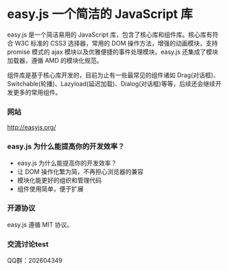 <h1>easy.js 一个简洁的 JavaScript 库</h1>
<p>easy.js 是一个简洁易用的 JavaScript 库，包含了核心库和组件库。核心库有符合 W3C 标准的 CSS3 选择器，常用的 DOM 操作方法，增强的动画模块，支持 promise 模式的 ajax 模块以及优雅便捷的事件处理模块。easy.js 还集成了模块加载器，遵循 AMD 的模块化规范。</p>
<p>组件库是基于核心库开发的，目前为止有一些最常见的组件诸如 Drag(对话框)、Switchable(轮播)、Lazyload(延迟加载)、Dialog(对话框)等等，后续还会继续开发更多的常用组件。</p>
<h3>网站</h3>
<p><a href="http://easyjs.org/">http://easyjs.org/</a></p>
<h3>easy.js 为什么能提高你的开发效率？</h3>
<ul>
<li>easy.js 为什么能提高你的开发效率？</li>
<li>让 DOM 操作化繁为简，不再担心浏览器的兼容</li>
<li>模块化能更好的组织和管理代码</li>
<li>组件使用简单，便于扩展</li>
</ul>
<h3>开源协议</h3>
<p>easy.js 遵循 MIT 协议。</p>
<h3>交流讨论test</h3>
<p>QQ群：202604349</p>


